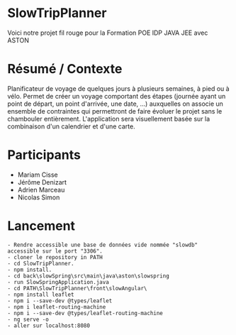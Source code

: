 # SlowTripPlanner
Voici notre projet fil rouge pour la Formation POE IDP JAVA JEE avec ASTON

# Résumé / Contexte

Planificateur de voyage de quelques jours à plusieurs semaines, à pied ou à vélo.
Permet de créer un voyage comportant des étapes (journée ayant un point de départ, un point d'arrivée, une date, ...) auxquelles on associe un ensemble de contraintes qui permettront de faire évoluer le projet sans le chambouler entièrement.
L'application sera visuellement basée sur la combinaison d'un calendrier et d'une carte.

# Participants
- Mariam Cisse
- Jérôme Denizart
- Adrien Marceau
- Nicolas Simon

# Lancement 
````
- Rendre accessible une base de données vide nommée "slowdb" accessible sur le port "3306".
- cloner le repository in PATH
- cd SlowTripPlanner.
- npm install.
- cd back\slowSpring\src\main\java\aston\slowspring
- run SlowSpringApplication.java
- cd PATH\SlowTripPlanner\front\slowAngular\
- npm install leaflet
- npm i --save-dev @types/leaflet
- npm i leaflet-routing-machine
- npm i --save-dev @types/leaflet-routing-machine
- ng serve -o
- aller sur localhost:8080
````